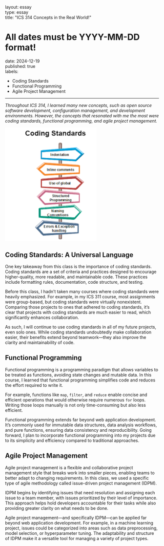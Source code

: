 layout: essay  
type: essay  
title: "ICS 314 Concepts in the Real World!"  
# All dates must be YYYY-MM-DD format!  
date: 2024-12-19  
published: true  
labels:  
  - Coding Standards  
  - Functional Programming  
  - Agile Project Management  

---

*Throughout ICS 314, I learned many new concepts, such as open source software development, configuration management, and development environments. However, the concepts that resonated with me the most were coding standards, functional programming, and agile project management.*  

<img width="300px" class="rounded float-start pe-4" src="/img/coding_standards.png">  

## Coding Standards: A Universal Language  

One key takeaway from this class is the importance of coding standards. Coding standards are a set of criteria and practices designed to encourage higher-quality, more readable, and maintainable code. These practices include formatting rules, documentation, code structure, and testing.  

Before this class, I hadn’t taken many courses where coding standards were heavily emphasized. For example, in my ICS 311 course, most assignments were group-based, but coding standards were virtually nonexistent. Comparing those projects to ones that adhered to coding standards, it’s clear that projects with coding standards are much easier to read, which significantly enhances collaboration.  

As such, I will continue to use coding standards in all of my future projects, even solo ones. While coding standards undoubtedly make collaboration easier, their benefits extend beyond teamwork—they also improve the clarity and maintainability of code.

## Functional Programming  

Functional programming is a programming paradigm that allows variables to be treated as functions, avoiding state changes and mutable data. In this course, I learned that functional programming simplifies code and reduces the effort required to write it.  

For example, functions like `map`, `filter`, and `reduce` enable concise and efficient operations that would otherwise require numerous `for` loops. Writing those loops manually is not only time-consuming but also less efficient.  

Functional programming extends far beyond web application development. It’s commonly used for immutable data structures, data analysis workflows, and pure functions, ensuring data consistency and reproducibility. Going forward, I plan to incorporate functional programming into my projects due to its simplicity and efficiency compared to traditional approaches.

## Agile Project Management  

Agile project management is a flexible and collaborative project management style that breaks work into smaller pieces, enabling teams to better adapt to changing requirements. In this class, we used a specific type of agile methodology called issue-driven project management (IDPM).  

IDPM begins by identifying issues that need resolution and assigning each issue to a team member, with issues prioritized by their level of importance. This approach helps hold developers accountable for their tasks while also providing greater clarity on what needs to be done.  

Agile project management—and specifically IDPM—can be applied far beyond web application development. For example, in a machine learning project, issues could be categorized into areas such as data preprocessing, model selection, or hyperparameter tuning. The adaptability and structure of IDPM make it a versatile tool for managing a variety of project types.

